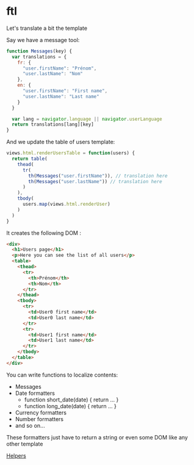 # ftl

Let's translate a bit the template

Say we have a message tool:
```javascript
function Messages(key) {
  var translations = {
    fr: {
      "user.firstName": "Prénom",
      "user.lastName": "Nom"
    },
    en: {
      "user.firstName": "First name",
      "user.lastName": "Last name"
    }
  }

  var lang = navigator.language || navigator.userLanguage
  return translations[lang][key]
}
```

And we update the table of users template:

```javascript
views.html.renderUsersTable = function(users) {
  return table(
    thead(
      tr(
        th(Messages("user.firstName")), // translation here
        th(Messages("user.lastName")) // translation here
      )
    ),
    tbody(
      users.map(views.html.renderUser)
    )
  )
}
```

It creates the following DOM :

```html
<div>
  <h1>Users page</h1>
  <p>Here you can see the list of all users</p>
  <table>
    <thead>
      <tr>
        <th>Prénom</th>
        <th>Nom</th>
      </tr>
    </thead>
    <tbody>
      <tr>
        <td>User0 first name</td>
        <td>User0 last name</td>
      </tr>
      <tr>
        <td>User1 first name</td>
        <td>User1 last name</td>
      </tr>
    </tbody>
  </table>
</div>
```

You can write functions to localize contents:
* Messages
* Date formatters
  * function short_date(date) { return ... }
  * function long_date(date) { return ... }
* Currency formatters
* Number formatters
* and so on...

These formatters just have to return a string or even some DOM like any other template

[Helpers](helpers.md)
